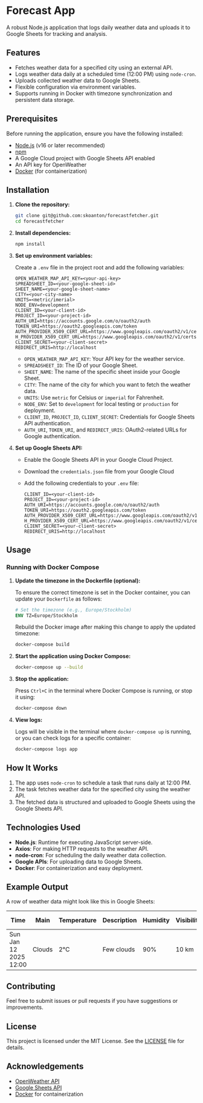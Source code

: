 # Forecast App

A robust Node.js application that logs daily weather data and uploads it to Google Sheets for tracking and analysis.

## Features

- Fetches weather data for a specified city using an external API.
- Logs weather data daily at a scheduled time (12:00 PM) using `node-cron`.
- Uploads collected weather data to Google Sheets.
- Flexible configuration via environment variables.
- Supports running in Docker with timezone synchronization and persistent data storage.

## Prerequisites

Before running the application, ensure you have the following installed:

- [Node.js](https://nodejs.org/) (v16 or later recommended)
- [npm](https://www.npmjs.com/)
- A Google Cloud project with Google Sheets API enabled
- An API key for OpenWeather
- [Docker](https://www.docker.com/) (for containerization)

## Installation

1. **Clone the repository:**

   ```bash
   git clone git@github.com:skoanton/forecastfetcher.git
   cd forecastfetcher
   ```

2. **Install dependencies:**

   ```bash
   npm install
   ```

3. **Set up environment variables:**

   Create a `.env` file in the project root and add the following variables:

   ```env
   OPEN_WEATHER_MAP_API_KEY=<your-api-key>
   SPREADSHEET_ID=<your-google-sheet-id>
   SHEET_NAME=<your-google-sheet-name>
   CITY=<your-city-name>
   UNITS=<metric/imerial>
   NODE_ENV=development
   CLIENT_ID=<your-client-id>
   PROJECT_ID=<your-project-id>
   AUTH_URI=https://accounts.google.com/o/oauth2/auth
   TOKEN_URI=https://oauth2.googleapis.com/token
   AUTH_PROVIDER_X509_CERT_URL=https://www.googleapis.com/oauth2/v1/certs
   H_PROVIDER_X509_CERT_URL=https://www.googleapis.com/oauth2/v1/certs
   CLIENT_SECRET=<your-client-secret>
   REDIRECT_URIS=http://localhost
   ```

   - `OPEN_WEATHER_MAP_API_KEY`: Your API key for the weather service.
   - `SPREADSHEET_ID`: The ID of your Google Sheet.
   - `SHEET_NAME`: The name of the specific sheet inside your Google Sheet.
   - `CITY`: The name of the city for which you want to fetch the weather data.
   - `UNITS`: Use `metric` for Celsius or `imperial` for Fahrenheit.
   - `NODE_ENV`: Set to `development` for local testing or `production` for deployment.
   - `CLIENT_ID`, `PROJECT_ID`, `CLIENT_SECRET`: Credentials for Google Sheets API authentication.
   - `AUTH_URI`, `TOKEN_URI`, and `REDIRECT_URIS`: OAuth2-related URLs for Google authentication.

4. **Set up Google Sheets API:**

   - Enable the Google Sheets API in your Google Cloud Project.
    - Download the `credentials.json` file from your Google Cloud
   - Add the following credentials to your `.env` file:

     ```env
     CLIENT_ID=<your-client-id>
     PROJECT_ID=<your-project-id>
     AUTH_URI=https://accounts.google.com/o/oauth2/auth
     TOKEN_URI=https://oauth2.googleapis.com/token
     AUTH_PROVIDER_X509_CERT_URL=https://www.googleapis.com/oauth2/v1/certs
     H_PROVIDER_X509_CERT_URL=https://www.googleapis.com/oauth2/v1/certs
     CLIENT_SECRET=<your-client-secret>
     REDIRECT_URIS=http://localhost
     ```

  

## Usage

### Running with Docker Compose

1. **Update the timezone in the Dockerfile (optional):**

   To ensure the correct timezone is set in the Docker container, you can update your `Dockerfile` as follows:

   ```dockerfile
   # Set the timezone (e.g., Europe/Stockholm)
   ENV TZ=Europe/Stockholm
   ```

   Rebuild the Docker image after making this change to apply the updated timezone:

   ```bash
   docker-compose build
   ```

2. **Start the application using Docker Compose:**

   ```bash
   docker-compose up --build
   ```

2. **Stop the application:**

   Press `Ctrl+C` in the terminal where Docker Compose is running, or stop it using:

   ```bash
   docker-compose down
   ```

3. **View logs:**

   Logs will be visible in the terminal where `docker-compose up` is running, or you can check logs for a specific container:

   ```bash
   docker-compose logs app
   ```

## How It Works

1. The app uses `node-cron` to schedule a task that runs daily at 12:00 PM.
2. The task fetches weather data for the specified city using the weather API.
3. The fetched data is structured and uploaded to Google Sheets using the Google Sheets API.

## Technologies Used

- **Node.js**: Runtime for executing JavaScript server-side.
- **Axios**: For making HTTP requests to the weather API.
- **node-cron**: For scheduling the daily weather data collection.
- **Google APIs**: For uploading data to Google Sheets.
- **Docker**: For containerization and easy deployment.

## Example Output

A row of weather data might look like this in Google Sheets:

| Time                  | Main   | Temperature | Description | Humidity | Visibility | Wind Speed  | Wind Direction | Sunrise   | Sunset   |
|-----------------------|--------|-------------|-------------|----------|------------|-------------|----------------|-----------|----------|
| Sun Jan 12 2025 12:00 | Clouds | 2°C         | Few clouds  | 90%      | 10 km      | 6.32 m/s    | 6°             | 08:49:01  | 15:41:09 |

## Contributing

Feel free to submit issues or pull requests if you have suggestions or improvements.

## License

This project is licensed under the MIT License. See the [LICENSE](LICENSE) file for details.

## Acknowledgements

- [OpenWeather API](https://openweathermap.org/api)
- [Google Sheets API](https://developers.google.com/sheets/api)
- [Docker](https://www.docker.com/) for containerization

